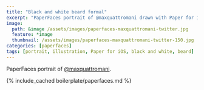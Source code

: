 ```yaml
---
title: "Black and white beard formal"
excerpt: "PaperFaces portrait of @maxquattromani drawn with Paper for iOS on an iPad."
image: 
  path: &image /assets/images/paperfaces-maxquattromani-twitter.jpg 
  feature: *image
  thumbnail: /assets/images/paperfaces-maxquattromani-twitter-150.jpg
categories: [paperfaces]
tags: [portrait, illustration, Paper for iOS, black and white, beard]
---
```


PaperFaces portrait of [@maxquattromani](https://twitter.com/maxquattromani).

{% include_cached boilerplate/paperfaces.md %}
